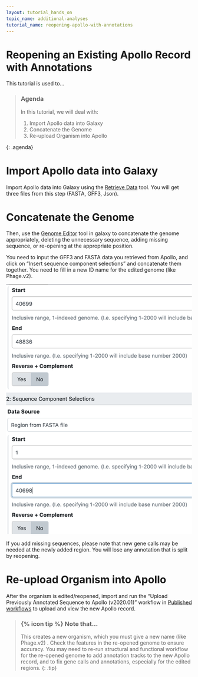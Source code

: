```yaml
---
layout: tutorial_hands_on
topic_name: additional-analyses
tutorial_name: reopening-apollo-with-annotations
---
```



# Reopening an Existing Apollo Record with Annotations

This tutorial is used to...

> ### Agenda
>
> In this tutorial, we will deal with:
>
> 1. Import Apollo data into Galaxy
> 2. Concatenate the Genome
> 3. Re-upload Organism into Apollo
>
{: .agenda}

# Import Apollo data into Galaxy

Import Apollo data into Galaxy using the [Retrieve Data](https://cpt.tamu.edu/galaxy/root?tool_id=edu.tamu.cpt2.webapollo.export) tool. You will get three files from this step (FASTA, GFF3, Json).  

# Concatenate the Genome

Then, use the [Genome Editor](https://cpt.tamu.edu/galaxy/root?tool_id=edu.tamu.cpt.gff3.genome_editor) tool in galaxy to concatenate the genome appropriately, deleting the unnecessary sequence, adding missing sequence, or re-opening at the appropriate position.  

You need to input the GFF3 and FASTA data you retrieved from Apollo, and click on “Insert sequence component selections” and concatenate them together. You need to fill in a new ID name for the edited genome (like Phage.v2). 

![](../../images/reopening-apollo-with-annotations-screenshots/1-editor-tool.png)

If you add missing sequences, please note that new gene calls may be needed at the newly added region.  You will lose any annotation that is split by reopening.

# Re-upload Organism into Apollo

After the organism is edited/reopened, import and run the “Upload Previously Annotated Sequence to Apollo (v2020.01)” workflow in [Published workflows](https://cpt.tamu.edu/galaxy/workflows/list_published) to upload and view the new Apollo record.  

> ### {% icon tip %} Note that…
> This creates a new organism, which you must give a new name (like Phage.v2) . Check the features in the re-opened genome to ensure accuracy.  You may need to re-run structural and functional workflow for the re-opened genome to add annotation tracks to the new Apollo record, and to fix gene calls and annotations, especially for the edited regions.
{: .tip}
